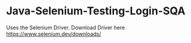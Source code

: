 # Java-Selenium-Testing-Login-SQA

Uses the Selenium Driver.
Download Driver here https://www.selenium.dev/downloads/
